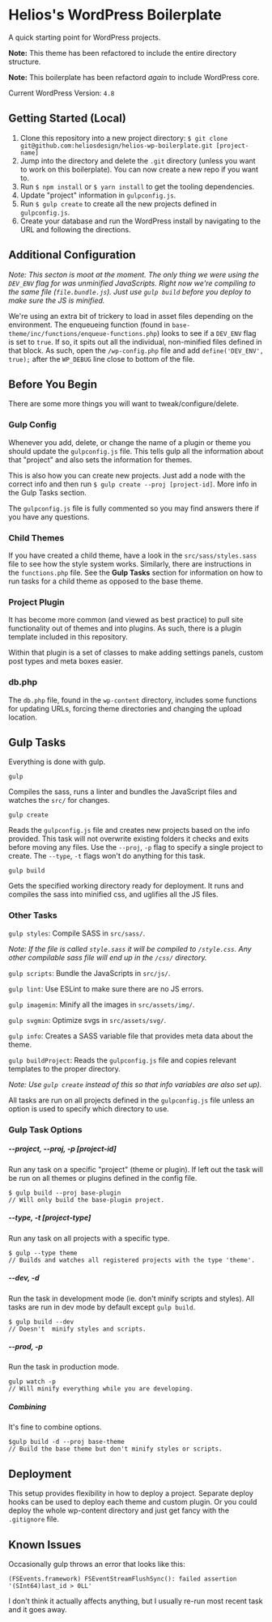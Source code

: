 # Helios's WordPress Boilerplate

A quick starting point for WordPress projects.

**Note:** This theme has been refactored to include the entire directory structure.

**Note:** This boilerplate has been refactord *again* to include WordPress core.

Current WordPress Version: `4.8`


## Getting Started (Local)

1. Clone this repository into a new project directory: `$ git clone git@github.com:heliosdesign/helios-wp-boilerplate.git [project-name]`
2. Jump into the directory and delete the `.git` directory (unless you want to work on this boilerplate). You can now create a new repo if you want to.
3. Run `$ npm install` or `$ yarn install` to get the tooling dependencies.
4. Update "project" information in `gulpconfig.js`.
5. Run `$ gulp create` to create all the new projects defined in `gulpconfig.js`.
7. Create your database and run the WordPress install by navigating to the URL and following the directions.


## Additional Configuration

*Note: This secton is moot at the moment. The only thing we were using the `DEV_ENV` flag for was unminified JavaScripts. Right now we're compiling to the same file (`file.bundle.js`). Just use `gulp build` before you deploy to make sure the JS is minified.*

We're using an extra bit of trickery to load in asset files depending on the environment. The enqueueing function (found in `base-theme/inc/functions/enqueue-functions.php`) looks to see if a `DEV_ENV` flag is set to `true`. If so, it spits out all the individual, non-minified  files defined in that block. As such, open the `/wp-config.php` file and add `define('DEV_ENV', true);` after the `WP_DEBUG` line close to bottom of the file.


## Before You Begin

There are some more things you will want to tweak/configure/delete.

### Gulp Config

Whenever you add, delete, or change the name of a plugin or theme you should update the `gulpconfig.js` file. This tells gulp all the information about that "project" and also sets the information for themes.

This is also how you can create new projects. Just add a node with the correct info and then run `$ gulp create --proj [project-id]`. More info in the Gulp Tasks section.

The `gulpconfig.js` file is fully commented so you may find answers there if you have any questions.

### Child Themes

If you have created a child theme, have a look in the `src/sass/styles.sass` file to see how the style system works. Similarly, there are instructions in the `functions.php` file. See the **Gulp Tasks** section for information on how to run tasks for a child theme as opposed to the base theme.

### Project Plugin

It has become more common (and viewed as best practice) to pull site functionality out of themes and into plugins. As such, there is a plugin template included in this repository.

Within that plugin is a set of classes to make adding settings panels, custom post types and meta boxes easier.


### db.php

The `db.php` file, found in the `wp-content` directory, includes some functions for updating URLs, forcing theme directories and changing the upload location.


## Gulp Tasks

Everything is done with gulp.

`gulp`
	
Compiles the sass, runs a linter and bundles the JavaScript files and watches the `src/` for changes.

`gulp create`

Reads the `gulpconfig.js` file and creates new projects based on the info provided. This task will not overwrite existing folders it checks and exits before moving any files. Use the `--proj`, `-p` flag to specify a single project to create. The `--type`, `-t` flags won't do anything for this task.

`gulp build`
	
Gets the specified working directory ready for deployment. It runs and compiles the sass into minified css, and uglifies all the JS files.



### Other Tasks

`gulp styles`: Compile SASS in `src/sass/`. 

*Note: If the file is called `style.sass` it will be compiled to `/style.css`. Any other compilable sass file will end up in the `/css/` directory.* 

`gulp scripts`: Bundle the JavaScripts in `src/js/`.

`gulp lint`: Use ESLint to make sure there are no JS errors.

`gulp imagemin`: Minify all the images in `src/assets/img/`.

`gulp svgmin`: Optimize svgs in `src/assets/svg/`.

`gulp info`: Creates a SASS variable file that provides meta data about the theme.

`gulp buildProject`: Reads the `gulpconfig.js` file and copies relevant templates to the proper directory. 

*Note: Use `gulp create` instead of this so that info variables are also set up).*



All tasks are run on all projects defined in the `gulpconfig.js` file unless an option is used to specify which directory to use.


### Gulp Task Options

##### --project, --proj, -p [project-id]

Run any task on a specific "project" (theme or plugin). If left out the task will be run on all themes or plugins defined in the config file.

```
$ gulp build --proj base-plugin
// Will only build the base-plugin project.
```

##### --type, -t [project-type]

Run any task on all projects with a specific type.

```
$ gulp --type theme
// Builds and watches all registered projects with the type 'theme'.
```

##### --dev, -d

Run the task in development mode (ie. don't minify scripts and styles). All tasks are run in dev mode by default except `gulp build`.

```
$ gulp build --dev
// Doesn't  minify styles and scripts.
```


##### --prod, -p

Run the task in production mode.

```
gulp watch -p
// Will minify everything while you are developing.
```

##### Combining

It's fine to combine options.

```
$gulp build -d --proj base-theme
// Build the base theme but don't minify styles or scripts.
```



## Deployment

This setup provides flexibility in how to deploy a project. Separate deploy hooks can be used to deploy each theme and custom plugin. Or you could deploy the whole wp-content directory and just get fancy with the `.gitignore` file.

## Known Issues

Occasionally gulp throws an error that looks like this:

```
(FSEvents.framework) FSEventStreamFlushSync(): failed assertion '(SInt64)last_id > 0LL'
```
I don't think it actually affects anything, but I usually re-run most recent task and it goes away.
